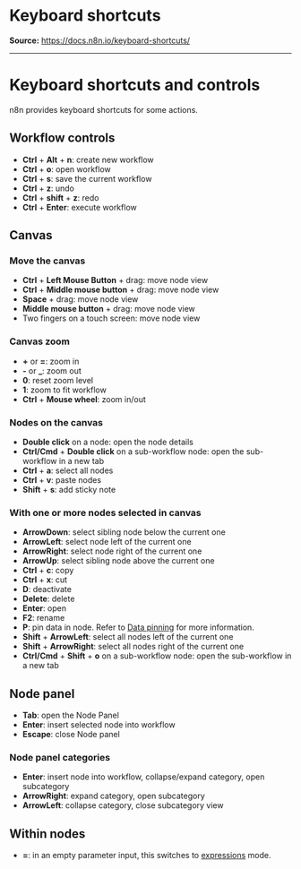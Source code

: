 # Keyboard shortcuts

**Source:** https://docs.n8n.io/keyboard-shortcuts/

---

# Keyboard shortcuts and controls

n8n provides keyboard shortcuts for some actions.

## Workflow controls

- **Ctrl** + **Alt** + **n**: create new workflow
- **Ctrl** + **o**: open workflow
- **Ctrl** + **s**: save the current workflow
- **Ctrl** + **z**: undo
- **Ctrl** + **shift** + **z**: redo
- **Ctrl** + **Enter**: execute workflow

## Canvas

### Move the canvas

- **Ctrl** + **Left Mouse Button** + drag: move node view
- **Ctrl** + **Middle mouse button** + drag: move node view
- **Space** + drag: move node view
- **Middle mouse button** + drag: move node view
- Two fingers on a touch screen: move node view

### Canvas zoom

- **+** or **=**: zoom in
- **-** or **_**: zoom out
- **0**: reset zoom level
- **1**: zoom to fit workflow
- **Ctrl** + **Mouse wheel**: zoom in/out

### Nodes on the canvas

- **Double click** on a node: open the node details
- **Ctrl/Cmd** + **Double click** on a sub-workflow node: open the sub-workflow in a new tab
- **Ctrl** + **a**: select all nodes
- **Ctrl** + **v**: paste nodes
- **Shift** + **s**: add sticky note

### With one or more nodes selected in canvas

- **ArrowDown**: select sibling node below the current one
- **ArrowLeft**: select node left of the current one
- **ArrowRight**: select node right of the current one
- **ArrowUp**: select sibling node above the current one
- **Ctrl** + **c**: copy
- **Ctrl** + **x**: cut
- **D**: deactivate
- **Delete**: delete
- **Enter**: open
- **F2**: rename
- **P**: pin data in node. Refer to [Data pinning](../data/data-pinning/) for more information.
- **Shift** + **ArrowLeft**: select all nodes left of the current one
- **Shift** + **ArrowRight**: select all nodes right of the current one
- **Ctrl/Cmd** + **Shift** + **o** on a sub-workflow node: open the sub-workflow in a new tab

## Node panel

- **Tab**: open the Node Panel
- **Enter**: insert selected node into workflow
- **Escape**: close Node panel

### Node panel categories

- **Enter**: insert node into workflow, collapse/expand category, open subcategory
- **ArrowRight**: expand category, open subcategory
- **ArrowLeft**: collapse category, close subcategory view

## Within nodes

- **=**: in an empty parameter input, this switches to [expressions](../glossary/#expression-n8n) mode.
